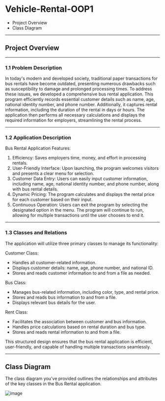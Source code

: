 # Vehicle-Rental-OOP1

- Project Overview
- Class Diagram 

***


## Project Overview
***

### 1.1 Problem Description
In today's modern and developed society, traditional paper transactions for bus rentals have become outdated, presenting numerous drawbacks such as susceptibility to damage and prolonged processing times. To address these issues, we developed a comprehensive bus rental application. This program efficiently records essential customer details such as name, age, national identity number, and phone number. Additionally, it captures rental information, including the duration of the rental in days or hours. The application then performs all necessary calculations and displays the required information for employers, streamlining the rental process.


***

### 1.2 Application Description
Bus Rental Application Features:
1. Efficiency: Saves employers time, money, and effort in processing rentals.
2. User-Friendly Interface: Upon launching, the program welcomes visitors and presents a clear menu for selection.
3. Customer Data Entry: Users can easily input customer information, including name, age, national identity number, and phone number, along with bus rental details.
4. Dynamic Pricing: The program calculates and displays the rental price for each customer based on their input.
5. Continuous Operation: Users can exit the program by selecting the designated option in the menu. The program will continue to run, allowing for multiple transactions until the user chooses to end it.


***

### 1.3 Classes and Relations
The application will utilize three primary classes to manage its functionality:

Customer Class:
- Handles all customer-related information.
- Displays customer details: name, age, phone number, and national ID.
- Stores and reads customer information to and from a file as needed.


Bus Class:
- Manages bus-related information, including color, type, and rental price.
- Stores and reads bus information to and from a file.
- Displays relevant bus details for the user.


Rent Class:
- Facilitates the association between customer and bus information.
- Handles price calculations based on rental duration and bus type.
- Stores and reads rental information to and from a file.


This structured design ensures that the bus rental application is efficient, user-friendly, and capable of handling multiple transactions seamlessly.


***
## Class Diagram 
The class diagram you've provided outlines the relationships and attributes of the key classes in the Bus Rental application. 

![image](https://github.com/user-attachments/assets/7a8c6cc6-93a7-4de8-99a6-5e5f4f72f649)
